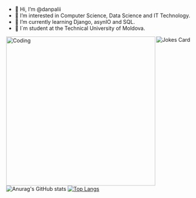 - 👋 Hi, I’m @danpalii
- 👀 I’m interested in Computer Science, Data Science and IT Technology.
- 🌱 I’m currently learning Django, asynIO and SQL.
- 🏫 I`m student at the Technical University of Moldova.

<img src="https://readme-jokes.vercel.app/api" alt="Jokes Card" />
<img align="left" alt="Coding" width="400" src="https://media.giphy.com/media/jS1neGDOkaHmn36A6D/giphy.gif">


![Anurag's GitHub stats](https://github-readme-stats.vercel.app/api?username=danpalii&show_icons=true&theme=radical)
[![Top Langs](https://github-readme-stats.vercel.app/api/top-langs/?username=danpalii&layout=compact&show_icons=true&theme=radical)](https://github.com/anuraghazra/github-readme-stats)


